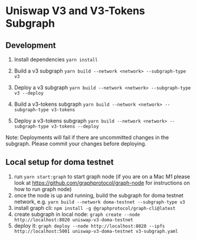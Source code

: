 # Uniswap V3 and V3-Tokens Subgraph

## Development

1. Install dependencies
`yarn install`

2. Build a v3 subgraph
`yarn build --network <network> --subgraph-type v3` 

3. Deploy a v3 subgraph
`yarn build --network <network> --subgraph-type v3 --deploy`

4. Build a v3-tokens subgraph
`yarn build --network <network> --subgraph-type v3-tokens`

5. Deploy a v3-tokens subgraph
`yarn build --network <network> --subgraph-type v3-tokens --deploy`

Note: Deployments will fail if there are uncommitted changes in the subgraph. Please commit your changes before deploying.

## Local setup for doma testnet

1. run `yarn start:graph` to start graph node (if you are on a Mac M1 please look at https://github.com/graphprotocol/graph-node for instructions on how to run graph node)
2. once the node is up and running, build the subgraph for doma testnet network, e.g. `yarn build --network doma-testnet --subgraph-type v3 `
3. install graph cli: `npm install -g @graphprotocol/graph-cli@latest`
4. create subgraph in local node: `graph create --node http://localhost:8020 uniswap-v3-doma-testnet`
5. deploy it: `graph deploy --node http://localhost:8020 --ipfs http://localhost:5001 uniswap-v3-doma-testnet v3-subgraph.yaml`
